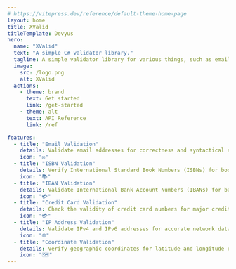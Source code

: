 ```yaml
---
# https://vitepress.dev/reference/default-theme-home-page
layout: home
title: XValid
titleTemplate: Devyus
hero:
  name: "XValid"
  text: "A simple C# validator library."
  tagline: A simple validator library for various things, such as email, credit card, ISBN and more
  image:
    src: /logo.png
    alt: XValid
  actions:
    - theme: brand
      text: Get started
      link: /get-started
    - theme: alt
      text: API Reference
      link: /ref

features:
  - title: "Email Validation"
    details: Validate email addresses for correctness and syntactical accuracy.
    icon: "✉️"
  - title: "ISBN Validation"
    details: Verify International Standard Book Numbers (ISBNs) for books.
    icon: "📚"
  - title: "IBAN Validation"
    details: Validate International Bank Account Numbers (IBANs) for bank accounts.
    icon: "💳"
  - title: "Credit Card Validation"
    details: Check the validity of credit card numbers for major credit card brands.
    icon: "💳"
  - title: "IP Address Validation"
    details: Validate IPv4 and IPv6 addresses for accurate network data handling.
    icon: "🌐"
  - title: "Coordinate Validation"
    details: Verify geographic coordinates for latitude and longitude ranges.
    icon: "🗺️"
---
```

